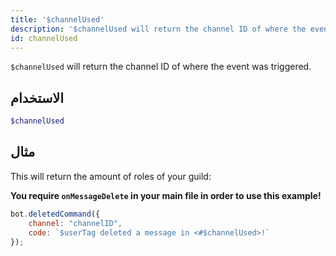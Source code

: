 ```yaml
---
title: '$channelUsed'
description: '$channelUsed will return the channel ID of where the event was triggered.'
id: channelUsed
---
```


`$channelUsed` will return the channel ID of where the event was triggered.

## الاستخدام

```php
$channelUsed
```

## مثال

This will return the amount of roles of your guild:

**You require `onMessageDelete` in your main file in order to use this example!**

```javascript
bot.deletedCommand({
    channel: "channelID",
    code: `$userTag deleted a message in <#$channelUsed>!`
});
```

